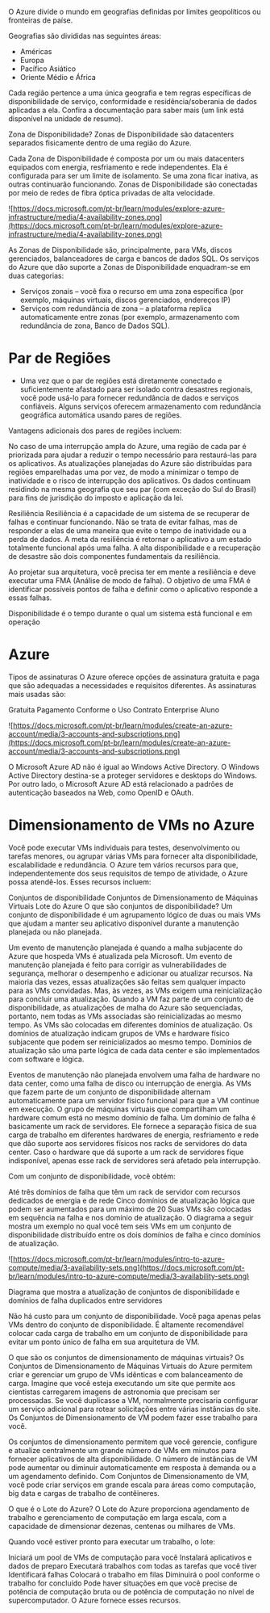 O Azure divide o mundo em geografias definidas por limites geopolíticos ou fronteiras de paíse.

Geografias são divididas nas seguintes áreas:

- Américas
- Europa
- Pacífico Asiático
- Oriente Médio e África

Cada região pertence a uma única geografia e tem regras específicas de disponibilidade de serviço, conformidade e residência/soberania de dados aplicadas a ela. Confira a documentação para saber mais (um link está disponível na unidade de resumo).

Zona de Disponibilidade?
Zonas de Disponibilidade são datacenters separados fisicamente dentro de uma região do Azure.

Cada Zona de Disponibilidade é composta por um ou mais datacenters equipados com energia, resfriamento e rede independentes. Ela é configurada para ser um limite de isolamento. Se uma zona ficar inativa, as outras continuarão funcionando. Zonas de Disponibilidade são conectadas por meio de redes de fibra óptica privadas de alta velocidade.

![https://docs.microsoft.com/pt-br/learn/modules/explore-azure-infrastructure/media/4-availability-zones.png](https://docs.microsoft.com/pt-br/learn/modules/explore-azure-infrastructure/media/4-availability-zones.png)


As Zonas de Disponibilidade são, principalmente, para VMs, discos gerenciados, balanceadores de carga e bancos de dados SQL. Os serviços do Azure que dão suporte a Zonas de Disponibilidade enquadram-se em duas categorias:

- Serviços zonais – você fixa o recurso em uma zona específica (por exemplo, máquinas virtuais, discos gerenciados, endereços IP)
- Serviços com redundância de zona – a plataforma replica automaticamente entre zonas (por exemplo, armazenamento com redundância de zona, Banco de Dados SQL).



# Par de Regiões
- Uma vez que o par de regiões está diretamente conectado e suficientemente afastado para ser isolado contra desastres regionais, você pode usá-lo para fornecer redundância de dados e serviços confiáveis. Alguns serviços oferecem armazenamento com redundância geográfica automática usando pares de regiões.

Vantagens adicionais dos pares de regiões incluem:

No caso de uma interrupção ampla do Azure, uma região de cada par é priorizada para ajudar a reduzir o tempo necessário para restaurá-las para os aplicativos.
As atualizações planejadas do Azure são distribuídas para regiões emparelhadas uma por vez, de modo a minimizar o tempo de inatividade e o risco de interrupção dos aplicativos.
Os dados continuam residindo na mesma geografia que seu par (com exceção do Sul do Brasil) para fins de jurisdição do imposto e aplicação da lei.


Resiliência
Resiliência é a capacidade de um sistema de se recuperar de falhas e continuar funcionando. Não se trata de evitar falhas, mas de responder a elas de uma maneira que evite o tempo de inatividade ou a perda de dados. A meta da resiliência é retornar o aplicativo a um estado totalmente funcional após uma falha. A alta disponibilidade e a recuperação de desastre são dois componentes fundamentais da resiliência.

Ao projetar sua arquitetura, você precisa ter em mente a resiliência e deve executar uma FMA (Análise de modo de falha). O objetivo de uma FMA é identificar possíveis pontos de falha e definir como o aplicativo responde a essas falhas.

Disponibilidade é o tempo durante o qual um sistema está funcional e em operação


# Azure 

Tipos de assinaturas
O Azure oferece opções de assinatura gratuita e paga que são adequadas a necessidades e requisitos diferentes. As assinaturas mais usadas são:

Gratuita
Pagamento Conforme o Uso
Contrato Enterprise
Aluno

![https://docs.microsoft.com/pt-br/learn/modules/create-an-azure-account/media/3-accounts-and-subscriptions.png](https://docs.microsoft.com/pt-br/learn/modules/create-an-azure-account/media/3-accounts-and-subscriptions.png)


O Microsoft Azure AD não é igual ao Windows Active Directory. O Windows Active Directory destina-se a proteger servidores e desktops do Windows. Por outro lado, o Microsoft Azure AD está relacionado a padrões de autenticação baseados na Web, como OpenID e OAuth.


# Dimensionamento de VMs no Azure
Você pode executar VMs individuais para testes, desenvolvimento ou tarefas menores, ou agrupar várias VMs para fornecer alta disponibilidade, escalabilidade e redundância. O Azure tem vários recursos para que, independentemente dos seus requisitos de tempo de atividade, o Azure possa atendê-los. Esses recursos incluem:

Conjuntos de disponibilidade
Conjuntos de Dimensionamento de Máquinas Virtuais
Lote do Azure
O que são conjuntos de disponibilidade?
Um conjunto de disponibilidade é um agrupamento lógico de duas ou mais VMs que ajudam a manter seu aplicativo disponível durante a manutenção planejada ou não planejada.

Um evento de manutenção planejada é quando a malha subjacente do Azure que hospeda VMs é atualizada pela Microsoft. Um evento de manutenção planejada é feito para corrigir as vulnerabilidades de segurança, melhorar o desempenho e adicionar ou atualizar recursos. Na maioria das vezes, essas atualizações são feitas sem qualquer impacto para as VMs convidadas. Mas, às vezes, as VMs exigem uma reinicialização para concluir uma atualização. Quando a VM faz parte de um conjunto de disponibilidade, as atualizações de malha do Azure são sequenciadas, portanto, nem todas as VMs associadas são reinicializadas ao mesmo tempo. As VMs são colocadas em diferentes domínios de atualização. Os domínios de atualização indicam grupos de VMs e hardware físico subjacente que podem ser reinicializados ao mesmo tempo. Domínios de atualização são uma parte lógica de cada data center e são implementados com software e lógica.

Eventos de manutenção não planejada envolvem uma falha de hardware no data center, como uma falha de disco ou interrupção de energia. As VMs que fazem parte de um conjunto de disponibilidade alternam automaticamente para um servidor físico funcional para que a VM continue em execução. O grupo de máquinas virtuais que compartilham um hardware comum está no mesmo domínio de falha. Um domínio de falha é basicamente um rack de servidores. Ele fornece a separação física de sua carga de trabalho em diferentes hardwares de energia, resfriamento e rede que dão suporte aos servidores físicos nos racks de servidores do data center. Caso o hardware que dá suporte a um rack de servidores fique indisponível, apenas esse rack de servidores será afetado pela interrupção.

Com um conjunto de disponibilidade, você obtém:

Até três domínios de falha que têm um rack de servidor com recursos dedicados de energia e de rede
Cinco domínios de atualização lógica que podem ser aumentados para um máximo de 20
Suas VMs são colocadas em sequência na falha e nos domínio de atualização. O diagrama a seguir mostra um exemplo no qual você tem seis VMs em um conjunto de disponibilidade distribuído entre os dois domínios de falha e cinco domínios de atualização.

![https://docs.microsoft.com/pt-br/learn/modules/intro-to-azure-compute/media/3-availability-sets.png](https://docs.microsoft.com/pt-br/learn/modules/intro-to-azure-compute/media/3-availability-sets.png)

Diagrama que mostra a atualização de conjuntos de disponibilidade e domínios de falha duplicados entre servidores

Não há custo para um conjunto de disponibilidade. Você paga apenas pelas VMs dentro do conjunto de disponibilidade. É altamente recomendável colocar cada carga de trabalho em um conjunto de disponibilidade para evitar um ponto único de falha em sua arquitetura de VM.

O que são os conjuntos de dimensionamento de máquinas virtuais?
Os Conjuntos de Dimensionamento de Máquinas Virtuais do Azure permitem criar e gerenciar um grupo de VMs idênticas e com balanceamento de carga. Imagine que você esteja executando um site que permite aos cientistas carregarem imagens de astronomia que precisam ser processadas. Se você duplicasse a VM, normalmente precisaria configurar um serviço adicional para rotear solicitações entre várias instâncias do site. Os Conjuntos de Dimensionamento de VM podem fazer esse trabalho para você.

Os conjuntos de dimensionamento permitem que você gerencie, configure e atualize centralmente um grande número de VMs em minutos para fornecer aplicativos de alta disponibilidade. O número de instâncias de VM pode aumentar ou diminuir automaticamente em resposta à demanda ou a um agendamento definido. Com Conjuntos de Dimensionamento de VM, você pode criar serviços em grande escala para áreas como computação, big data e cargas de trabalho de contêineres.

O que é o Lote do Azure?
O Lote do Azure proporciona agendamento de trabalho e gerenciamento de computação em larga escala, com a capacidade de dimensionar dezenas, centenas ou milhares de VMs.

Quando você estiver pronto para executar um trabalho, o lote:

Iniciará um pool de VMs de computação para você
Instalará aplicativos e dados de preparo
Executará trabalhos com todas as tarefas que você tiver
Identificará falhas
Colocará o trabalho em filas
Diminuirá o pool conforme o trabalho for concluído
Pode haver situações em que você precise de potência de computação bruta ou de potência de computação no nível de supercomputador. O Azure fornece esses recursos.